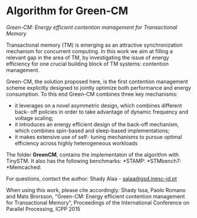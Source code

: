 # Algorithm for Green-CM

*Green-CM: Energy efficient contention management for Transactional Memory*

Transactional memory (TM) is emerging as an attractive synchronization mechanism for concurrent computing. In this work we aim at filling a relevant gap in the area of TM, by investigating the issue of energy efficiency for one crucial building block of TM systems: contention management.

Green-CM, the solution proposed here, is the first contention management scheme explicitly designed to jointly optimize both performance and energy consumption. To this end Green-CM combines three key mechanisms: 
* it leverages on a novel asymmetric design, which combines different back- off policies in order to take advantage of dynamic frequency and voltage scaling; 
* it introduces an energy efficient design of the back-off mechanism, which combines spin-based and sleep-based implementations;
* it makes extensive use of self- tuning mechanisms to pursue optimal efficiency across highly heterogeneous workloads

The folder **GreenCM**, contains the implementaton of the algorithm with TinySTM. It also has the following benchmarks:
*STAMP: 
*STMbench7:
*Memcached:

For questions, contact the author: Shady Alaa - salaa@gsd.inesc-id.pt

When using this work, please cite accordingly: Shady Issa, Paolo Romano and Mats Brorsson, "Green-CM: Energy efficient contention management for Transactional Memory", Proceedings of the International Conference on Parallel Processing, ICPP 2015

